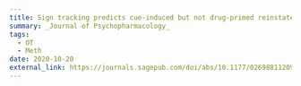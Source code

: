 ```yaml
---
title: Sign tracking predicts cue-induced but not drug-primed reinstatement to methamphetamine seeking in rats - Effects of oxytocin treatment
summary: _Journal of Psychopharmacology_
tags:
  - OT
  - Meth
date: 2020-10-20
external_link: https://journals.sagepub.com/doi/abs/10.1177/0269881120954052
---
```



